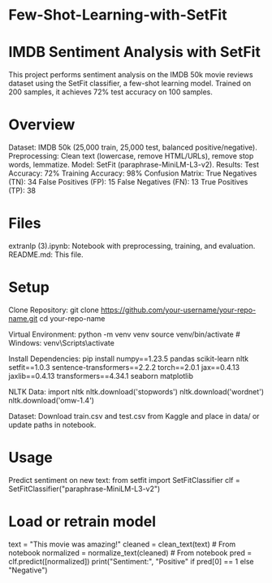 # Few-Shot-Learning-with-SetFit
# IMDB Sentiment Analysis with SetFit
This project performs sentiment analysis on the IMDB 50k movie reviews dataset using the SetFit classifier, a few-shot learning model. Trained on 200 samples, it achieves 72% test accuracy on 100 samples.
# Overview

Dataset: IMDB 50k (25,000 train, 25,000 test, balanced positive/negative).
Preprocessing: Clean text (lowercase, remove HTML/URLs), remove stop words, lemmatize.
Model: SetFit (paraphrase-MiniLM-L3-v2).
Results:
Test Accuracy: 72%
Training Accuracy: 98%
Confusion Matrix:
True Negatives (TN): 34
False Positives (FP): 15
False Negatives (FN): 13
True Positives (TP): 38





# Files

extranlp (3).ipynb: Notebook with preprocessing, training, and evaluation.
README.md: This file.

# Setup

Clone Repository:
git clone https://github.com/your-username/your-repo-name.git
cd your-repo-name


Virtual Environment:
python -m venv venv
source venv/bin/activate  # Windows: venv\Scripts\activate


Install Dependencies:
pip install numpy==1.23.5 pandas scikit-learn nltk setfit==1.0.3 sentence-transformers==2.2.2 torch==2.0.1 jax==0.4.13 jaxlib==0.4.13 transformers==4.34.1 seaborn matplotlib


NLTK Data:
import nltk
nltk.download('stopwords')
nltk.download('wordnet')
nltk.download('omw-1.4')


Dataset: Download train.csv and test.csv from Kaggle and place in data/ or update paths in notebook.



# Usage
Predict sentiment on new text:
from setfit import SetFitClassifier
clf = SetFitClassifier("paraphrase-MiniLM-L3-v2")
# Load or retrain model
text = "This movie was amazing!"
cleaned = clean_text(text)  # From notebook
normalized = normalize_text(cleaned)  # From notebook
pred = clf.predict([normalized])
print("Sentiment:", "Positive" if pred[0] == 1 else "Negative")




